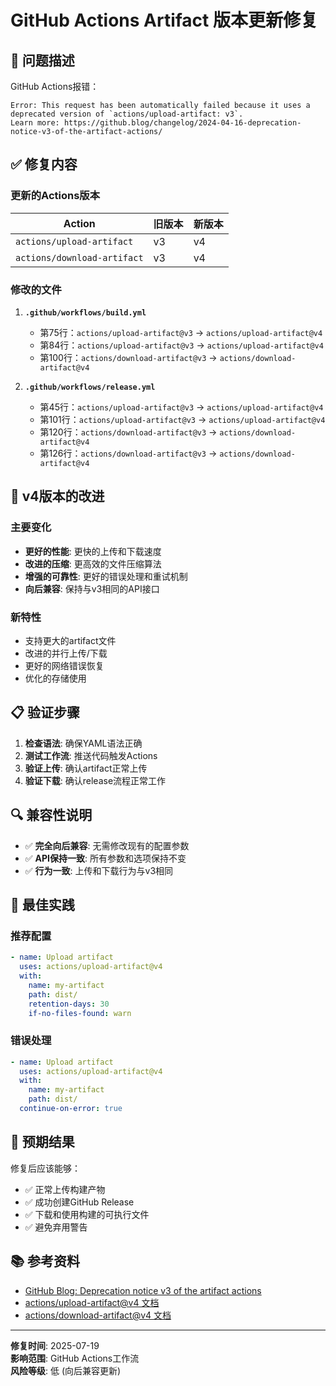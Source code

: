# GitHub Actions Artifact 版本更新修复

## 🔧 问题描述

GitHub Actions报错：
```
Error: This request has been automatically failed because it uses a deprecated version of `actions/upload-artifact: v3`. 
Learn more: https://github.blog/changelog/2024-04-16-deprecation-notice-v3-of-the-artifact-actions/
```

## ✅ 修复内容

### 更新的Actions版本

| Action | 旧版本 | 新版本 |
|--------|--------|--------|
| `actions/upload-artifact` | v3 | v4 |
| `actions/download-artifact` | v3 | v4 |

### 修改的文件

1. **`.github/workflows/build.yml`**
   - 第75行：`actions/upload-artifact@v3` → `actions/upload-artifact@v4`
   - 第84行：`actions/upload-artifact@v3` → `actions/upload-artifact@v4`
   - 第100行：`actions/download-artifact@v3` → `actions/download-artifact@v4`

2. **`.github/workflows/release.yml`**
   - 第45行：`actions/upload-artifact@v3` → `actions/upload-artifact@v4`
   - 第101行：`actions/upload-artifact@v3` → `actions/upload-artifact@v4`
   - 第120行：`actions/download-artifact@v3` → `actions/download-artifact@v4`
   - 第126行：`actions/download-artifact@v3` → `actions/download-artifact@v4`

## 🚀 v4版本的改进

### 主要变化
- **更好的性能**: 更快的上传和下载速度
- **改进的压缩**: 更高效的文件压缩算法
- **增强的可靠性**: 更好的错误处理和重试机制
- **向后兼容**: 保持与v3相同的API接口

### 新特性
- 支持更大的artifact文件
- 改进的并行上传/下载
- 更好的网络错误恢复
- 优化的存储使用

## 📋 验证步骤

1. **检查语法**: 确保YAML语法正确
2. **测试工作流**: 推送代码触发Actions
3. **验证上传**: 确认artifact正常上传
4. **验证下载**: 确认release流程正常工作

## 🔍 兼容性说明

- ✅ **完全向后兼容**: 无需修改现有的配置参数
- ✅ **API保持一致**: 所有参数和选项保持不变
- ✅ **行为一致**: 上传和下载行为与v3相同

## 📝 最佳实践

### 推荐配置
```yaml
- name: Upload artifact
  uses: actions/upload-artifact@v4
  with:
    name: my-artifact
    path: dist/
    retention-days: 30
    if-no-files-found: warn
```

### 错误处理
```yaml
- name: Upload artifact
  uses: actions/upload-artifact@v4
  with:
    name: my-artifact
    path: dist/
  continue-on-error: true
```

## 🎯 预期结果

修复后应该能够：
- ✅ 正常上传构建产物
- ✅ 成功创建GitHub Release
- ✅ 下载和使用构建的可执行文件
- ✅ 避免弃用警告

## 📚 参考资料

- [GitHub Blog: Deprecation notice v3 of the artifact actions](https://github.blog/changelog/2024-04-16-deprecation-notice-v3-of-the-artifact-actions/)
- [actions/upload-artifact@v4 文档](https://github.com/actions/upload-artifact)
- [actions/download-artifact@v4 文档](https://github.com/actions/download-artifact)

---

**修复时间**: 2025-07-19  
**影响范围**: GitHub Actions工作流  
**风险等级**: 低 (向后兼容更新)
